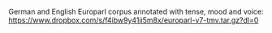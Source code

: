 German and English Europarl corpus annotated with tense, mood and voice:
https://www.dropbox.com/s/f4ibw9y41ii5m8x/europarl-v7-tmv.tar.gz?dl=0
